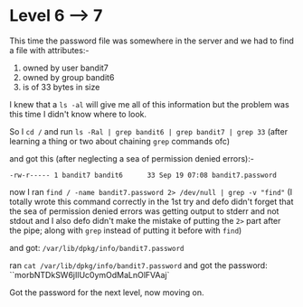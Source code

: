 # Level 6 --> 7

This time the password file was somewhere in the server and we had to find a file with attributes:-

1. owned by user bandit7
2. owned by group bandit6
3. is of 33 bytes in size

I knew that a `ls -al` will give me all of this information but the problem was this time I didn't know where to look.

So I `cd /` and run `ls -Ral | grep bandit6 | grep bandit7 | grep 33` (after learning a thing or two about chaining `grep` commands ofc)

and got this (after neglecting a sea of permission denied errors):-

```
-rw-r----- 1 bandit7 bandit6      33 Sep 19 07:08 bandit7.password
```

now I ran `find / -name bandit7.password 2> /dev/null | grep -v "find"` (I totally wrote this command correctly in the 1st try and defo didn't forget that the sea of permission denied errors was getting output to stderr and not stdout and I also defo didn't make the mistake of putting the `2>` part after the pipe; along with `grep` instead of putting it before with `find`)

and got: `/var/lib/dpkg/info/bandit7.password`

ran `cat /var/lib/dpkg/info/bandit7.password` and got the password: ``morbNTDkSW6jIlUc0ymOdMaLnOlFVAaj`

Got the password for the next level, now moving on.
